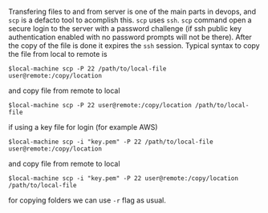Transfering files to and from server is one of the main parts in devops, and ``scp`` is a defacto tool to acomplish this. ``scp`` uses ``ssh``. ``scp`` command open a secure login to the server with a password challenge (if ssh public key authentication enabled with no password prompts will not be there). After the copy of the file is done it expires the ``ssh`` session. Typical syntax to copy the file from local to remote is

	$local-machine scp -P 22 /path/to/local-file user@remote:/copy/location 

and copy file from remote to local 

	$local-machine scp -P 22 user@remote:/copy/location /path/to/local-file 
	
if using a key file for login (for example AWS)


	$local-machine scp -i "key.pem" -P 22 /path/to/local-file user@remote:/copy/location 

and copy file from remote to local 

	$local-machine scp -i "key.pem" -P 22 user@remote:/copy/location /path/to/local-file 
	
for copying folders we can use `-r` flag as usual.  
